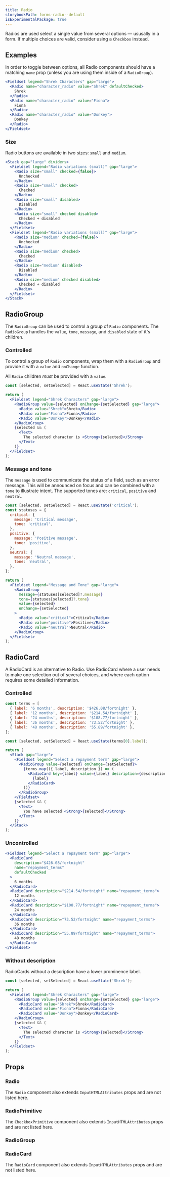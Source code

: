 ```yaml
---
title: Radio
storybookPath: forms-radio--default
isExperimentalPackage: true
---
```


Radios are used select a single value from several options — ususally in a form.
If multiple choices are valid, consider using a `Checkbox` instead.

## Examples

In order to toggle between options, all Radio components should have a matching
`name` prop (unless you are using them inside of a `RadioGroup`).

```jsx live
<Fieldset legend="Shrek Characters" gap="large">
  <Radio name="character_radio" value="Shrek" defaultChecked>
    Shrek
  </Radio>
  <Radio name="character_radio" value="Fiona">
    Fiona
  </Radio>
  <Radio name="character_radio" value="Donkey">
    Donkey
  </Radio>
</Fieldset>
```

### Size

Radio buttons are available in two sizes: `small` and `medium`.

```jsx live
<Stack gap="large" dividers>
  <Fieldset legend="Radio variations (small)" gap="large">
    <Radio size="small" checked={false}>
      Unchecked
    </Radio>
    <Radio size="small" checked>
      Checked
    </Radio>
    <Radio size="small" disabled>
      Disabled
    </Radio>
    <Radio size="small" checked disabled>
      Checked + disabled
    </Radio>
  </Fieldset>
  <Fieldset legend="Radio variations (small)" gap="large">
    <Radio size="medium" checked={false}>
      Unchecked
    </Radio>
    <Radio size="medium" checked>
      Checked
    </Radio>
    <Radio size="medium" disabled>
      Disabled
    </Radio>
    <Radio size="medium" checked disabled>
      Checked + disabled
    </Radio>
  </Fieldset>
</Stack>
```

## RadioGroup

The `RadioGroup` can be used to control a group of `Radio` components. The
`RadioGroup` handles the `value`, `tone`, `message`, and `disabled` state of
it's children.

### Controlled

To control a group of `Radio` components, wrap them with a `RadioGroup` and
provide it with a `value` and `onChange` function.

All `Radio` children _must_ be provided with a `value`.

```jsx live
const [selected, setSelected] = React.useState('Shrek');

return (
  <Fieldset legend="Shrek Characters" gap="large">
    <RadioGroup value={selected} onChange={setSelected} gap="large">
      <Radio value="Shrek">Shrek</Radio>
      <Radio value="Fiona">Fiona</Radio>
      <Radio value="Donkey">Donkey</Radio>
    </RadioGroup>
    {selected && (
      <Text>
        The selected character is <Strong>{selected}</Strong>
      </Text>
    )}
  </Fieldset>
);
```

### Message and tone

The `message` is used to communicate the status of a field, such as an error
message. This will be announced on focus and can be combined with a `tone` to
illustrate intent. The supported tones are: `critical`, `positive` and
`neutral`.

```jsx live
const [selected, setSelected] = React.useState('critical');
const statuses = {
  critical: {
    message: 'Critical message',
    tone: 'critical',
  },
  positive: {
    message: 'Positive message',
    tone: 'positive',
  },
  neutral: {
    message: 'Neutral message',
    tone: 'neutral',
  },
};

return (
  <Fieldset legend="Message and Tone" gap="large">
    <RadioGroup
      message={statuses[selected]?.message}
      tone={statuses[selected]?.tone}
      value={selected}
      onChange={setSelected}
    >
      <Radio value="critical">Critical</Radio>
      <Radio value="positive">Positive</Radio>
      <Radio value="neutral">Neutral</Radio>
    </RadioGroup>
  </Fieldset>
);
```

## RadioCard

A RadioCard is an alternative to Radio. Use RadioCard where a user needs to make
one selection out of several choices, and where each option requires some
detailed information.

### Controlled

```jsx live
const terms = [
  { label: '6 months', description: '$426.08/fortnight' },
  { label: '12 months', description: '$214.54/fortnight' },
  { label: '24 months', description: '$108.77/fortnight' },
  { label: '36 months', description: '73.52/fortnight' },
  { label: '48 months', description: '55.89/fortnight' },
];

const [selected, setSelected] = React.useState(terms[0].label);

return (
  <Stack gap="large">
    <Fieldset legend="Select a repayment term" gap="large">
      <RadioGroup value={selected} onChange={setSelected}>
        {terms.map(({ label, description }) => (
          <RadioCard key={label} value={label} description={description}>
            {label}
          </RadioCard>
        ))}
      </RadioGroup>
    </Fieldset>
    {selected && (
      <Text>
        You have selected <Strong>{selected}</Strong>
      </Text>
    )}
  </Stack>
);
```

### Uncontrolled

```jsx live
<Fieldset legend="Select a repayment term" gap="large">
  <RadioCard
    description="$426.08/fortnight"
    name="repayment_terms"
    defaultChecked
  >
    6 months
  </RadioCard>
  <RadioCard description="$214.54/fortnight" name="repayment_terms">
    12 months
  </RadioCard>
  <RadioCard description="$108.77/fortnight" name="repayment_terms">
    24 months
  </RadioCard>
  <RadioCard description="73.52/fortnight" name="repayment_terms">
    36 months
  </RadioCard>
  <RadioCard description="55.89/fortnight" name="repayment_terms">
    48 months
  </RadioCard>
</Fieldset>
```

### Without description

RadioCards without a description have a lower prominence label.

```jsx live
const [selected, setSelected] = React.useState('Shrek');

return (
  <Fieldset legend="Shrek Characters" gap="large">
    <RadioGroup value={selected} onChange={setSelected} gap="large">
      <RadioCard value="Shrek">Shrek</RadioCard>
      <RadioCard value="Fiona">Fiona</RadioCard>
      <RadioCard value="Donkey">Donkey</RadioCard>
    </RadioGroup>
    {selected && (
      <Text>
        The selected character is <Strong>{selected}</Strong>
      </Text>
    )}
  </Fieldset>
);
```

## Props

### Radio

<PropsTable displayName="Radio" />

The `Radio` component also extends `InputHTMLAttributes` props and are not
listed here.

### RadioPrimitive

<PropsTable displayName="RadioPrimitive" />

[data-attribute-map]:
  https://github.com/brighte-labs/spark-web/blob/e7f6f4285b4cfd876312cc89fbdd094039aa239a/packages/utils/src/internal/buildDataAttributes.ts#L1

The `CheckboxPrimitive` component also extends `InputHTMLAttributes` props and
are not listed here.

### RadioGroup

<PropsTable displayName="RadioGroup" />

### RadioCard

<PropsTable displayName="RadioCard" />

The `RadioCard` component also extends `InputHTMLAttributes` props and are not
listed here.
